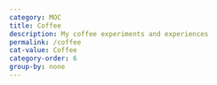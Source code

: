 ```yaml
---
category: MOC
title: Coffee
description: My coffee experiments and experiences
permalink: /coffee
cat-value: Coffee
category-order: 6
group-by: none
---
```

